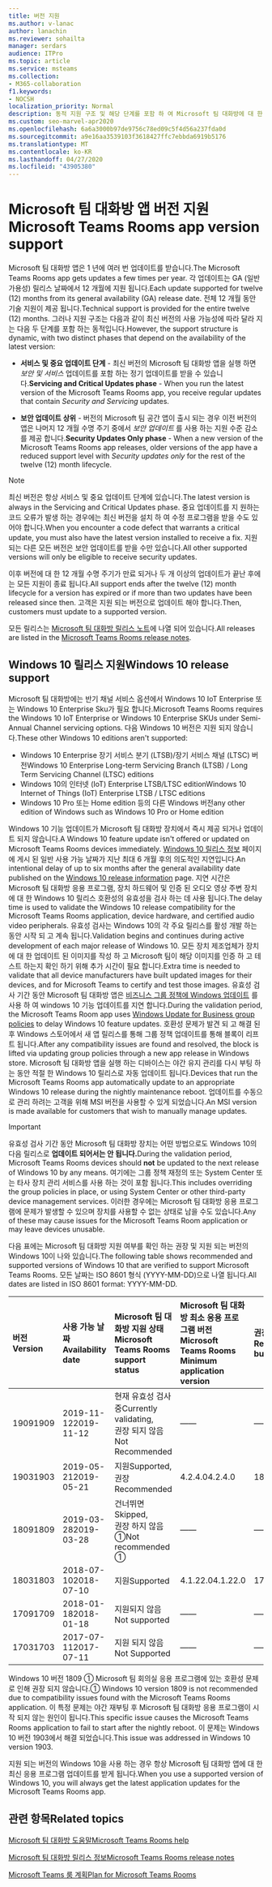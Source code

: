 ```yaml
---
title: 버전 지원
ms.author: v-lanac
author: lanachin
ms.reviewer: sohailta
manager: serdars
audience: ITPro
ms.topic: article
ms.service: msteams
ms.collection:
- M365-collaboration
f1.keywords:
- NOCSH
localization_priority: Normal
description: 동적 지원 구조 및 해당 단계를 포함 하 여 Microsoft 팀 대화방에 대 한 수명 주기 지원에 대해 알아봅니다.
ms.custom: seo-marvel-apr2020
ms.openlocfilehash: 6a6a3000b97de9756c78ed09c5f4d56a237fda0d
ms.sourcegitcommit: a9e16aa3539103f3618427ffc7ebbda6919b5176
ms.translationtype: MT
ms.contentlocale: ko-KR
ms.lasthandoff: 04/27/2020
ms.locfileid: "43905380"
---
```

# <a name="microsoft-teams-rooms-app-version-support"></a><span data-ttu-id="f5508-103">Microsoft 팀 대화방 앱 버전 지원</span><span class="sxs-lookup"><span data-stu-id="f5508-103">Microsoft Teams Rooms app version support</span></span>
 
<span data-ttu-id="f5508-104">Microsoft 팀 대화방 앱은 1 년에 여러 번 업데이트를 받습니다.</span><span class="sxs-lookup"><span data-stu-id="f5508-104">The Microsoft Teams Rooms app gets updates a few times per year.</span></span> <span data-ttu-id="f5508-105">각 업데이트는 GA (일반 가용성) 릴리스 날짜에서 12 개월에 지원 됩니다.</span><span class="sxs-lookup"><span data-stu-id="f5508-105">Each update supported for twelve (12) months from its general availability (GA) release date.</span></span> <span data-ttu-id="f5508-106">전체 12 개월 동안 기술 지원이 제공 됩니다.</span><span class="sxs-lookup"><span data-stu-id="f5508-106">Technical support is provided for the entire twelve (12) months.</span></span> <span data-ttu-id="f5508-107">그러나 지원 구조는 다음과 같이 최신 버전의 사용 가능성에 따라 달라 지는 다음 두 단계를 포함 하는 동적입니다.</span><span class="sxs-lookup"><span data-stu-id="f5508-107">However, the support structure is dynamic, with two distinct phases that depend on the availability of the latest version:</span></span>

- <span data-ttu-id="f5508-108">**서비스 및 중요 업데이트 단계** \- 최신 버전의 Microsoft 팀 대화방 앱을 실행 하면 *보안 및 서비스* 업데이트를 포함 하는 정기 업데이트를 받을 수 있습니다.</span><span class="sxs-lookup"><span data-stu-id="f5508-108">**Servicing and Critical Updates phase** \- When you run the latest version of the Microsoft Teams Rooms app, you receive regular updates that contain *Security and Servicing* updates.</span></span>

- <span data-ttu-id="f5508-109">**보안 업데이트 상위** \- 버전의 Microsoft 팀 공간 앱이 출시 되는 경우 이전 버전의 앱은 나머지 12 개월 수명 주기 중에서 *보안 업데이트* 를 사용 하는 지원 수준 감소를 제공 합니다.</span><span class="sxs-lookup"><span data-stu-id="f5508-109">**Security Updates Only phase** \- When a new version of the Microsoft Teams Rooms app releases, older versions of the app have a reduced support level with *Security updates only* for the rest of the twelve (12) month lifecycle.</span></span>

> [!NOTE]
> <span data-ttu-id="f5508-110">최신 버전은 항상 서비스 및 중요 업데이트 단계에 있습니다.</span><span class="sxs-lookup"><span data-stu-id="f5508-110">The latest version is always in the Servicing and Critical Updates phase.</span></span> <span data-ttu-id="f5508-111">중요 업데이트를 지 원하는 코드 오류가 발생 하는 경우에는 최신 버전을 설치 하 여 수정 프로그램을 받을 수도 있어야 합니다.</span><span class="sxs-lookup"><span data-stu-id="f5508-111">When you encounter a code defect that warrants a critical update, you must also have the latest version installed to receive a fix.</span></span> <span data-ttu-id="f5508-112">지원 되는 다른 모든 버전은 보안 업데이트를 받을 수만 있습니다.</span><span class="sxs-lookup"><span data-stu-id="f5508-112">All other supported versions will only be eligible to receive security updates.</span></span>

<span data-ttu-id="f5508-113">이후 버전에 대 한 12 개월 수명 주기가 만료 되거나 두 개 이상의 업데이트가 끝난 후에는 모든 지원이 종료 됩니다.</span><span class="sxs-lookup"><span data-stu-id="f5508-113">All support ends after the twelve (12) month lifecycle for a version has expired or if more than two updates have been released since then.</span></span> <span data-ttu-id="f5508-114">고객은 지원 되는 버전으로 업데이트 해야 합니다.</span><span class="sxs-lookup"><span data-stu-id="f5508-114">Then, customers must update to a supported version.</span></span>

<span data-ttu-id="f5508-115">모든 릴리스는 [Microsoft 팀 대화방 릴리스 노트](rooms-release-note.md)에 나열 되어 있습니다.</span><span class="sxs-lookup"><span data-stu-id="f5508-115">All releases are listed in the [Microsoft Teams Rooms release notes](rooms-release-note.md).</span></span>

## <a name="windows-10-release-support"></a><span data-ttu-id="f5508-116">Windows 10 릴리스 지원</span><span class="sxs-lookup"><span data-stu-id="f5508-116">Windows 10 release support</span></span>

<span data-ttu-id="f5508-117">Microsoft 팀 대화방에는 반기 채널 서비스 옵션에서 Windows 10 IoT Enterprise 또는 Windows 10 Enterprise Sku가 필요 합니다.</span><span class="sxs-lookup"><span data-stu-id="f5508-117">Microsoft Teams Rooms requires the  Windows 10 IoT Enterprise or Windows 10 Enterprise SKUs under Semi-Annual Channel servicing options.</span></span> <span data-ttu-id="f5508-118">다음 Windows 10 버전은 지원 되지 않습니다.</span><span class="sxs-lookup"><span data-stu-id="f5508-118">These other Windows 10 editions aren't supported:</span></span>

- <span data-ttu-id="f5508-119">Windows 10 Enterprise 장기 서비스 분기 (LTSB)/장기 서비스 채널 (LTSC) 버전</span><span class="sxs-lookup"><span data-stu-id="f5508-119">Windows 10 Enterprise Long-term Servicing Branch (LTSB) / Long Term Servicing Channel (LTSC) editions</span></span>
- <span data-ttu-id="f5508-120">Windows 10의 인터넷 (IoT) Enterprise LTSB/LTSC edition</span><span class="sxs-lookup"><span data-stu-id="f5508-120">Windows 10 Internet of Things (IoT) Enterprise LTSB / LTSC editions</span></span>
- <span data-ttu-id="f5508-121">Windows 10 Pro 또는 Home edition 등의 다른 Windows 버전</span><span class="sxs-lookup"><span data-stu-id="f5508-121">any other edition of Windows such as Windows 10 Pro or Home edition</span></span>

<span data-ttu-id="f5508-122">Windows 10 기능 업데이트가 Microsoft 팀 대화방 장치에서 즉시 제공 되거나 업데이트 되지 않습니다.</span><span class="sxs-lookup"><span data-stu-id="f5508-122">A Windows 10 feature update isn't offered or updated on Microsoft Teams Rooms devices immediately.</span></span> <span data-ttu-id="f5508-123">[Windows 10 릴리스 정보](https://docs.microsoft.com/windows/release-information/) 페이지에 게시 된 일반 사용 가능 날짜가 지난 최대 6 개월 후의 의도적인 지연입니다.</span><span class="sxs-lookup"><span data-stu-id="f5508-123">An intentional delay of up to six months after the general availability date published on the [Windows 10 release information](https://docs.microsoft.com/windows/release-information/) page.</span></span> <span data-ttu-id="f5508-124">지연 시간은 Microsoft 팀 대화방 응용 프로그램, 장치 하드웨어 및 인증 된 오디오 영상 주변 장치에 대 한 Windows 10 릴리스 호환성의 유효성을 검사 하는 데 사용 됩니다.</span><span class="sxs-lookup"><span data-stu-id="f5508-124">The delay time is used to validate the Windows 10 release compatibility for the Microsoft Teams Rooms application, device hardware, and certified audio video peripherals.</span></span> <span data-ttu-id="f5508-125">유효성 검사는 Windows 10의 각 주요 릴리스를 활성 개발 하는 동안 시작 되 고 계속 됩니다.</span><span class="sxs-lookup"><span data-stu-id="f5508-125">Validation begins and continues during active development of each major release of Windows 10.</span></span> <span data-ttu-id="f5508-126">모든 장치 제조업체가 장치에 대 한 업데이트 된 이미지를 작성 하 고 Microsoft 팀이 해당 이미지를 인증 하 고 테스트 하는지 확인 하기 위해 추가 시간이 필요 합니다.</span><span class="sxs-lookup"><span data-stu-id="f5508-126">Extra time is needed to validate that all device manufacturers have built updated images for their devices, and for Microsoft Teams to certify and test those images.</span></span> <span data-ttu-id="f5508-127">유효성 검사 기간 동안 Microsoft 팀 대화방 앱은 [비즈니스 그룹 정책에 Windows 업데이트](https://docs.microsoft.com/windows/deployment/update/waas-manage-updates-wufb) 를 사용 하 여 windows 10 기능 업데이트를 지연 합니다.</span><span class="sxs-lookup"><span data-stu-id="f5508-127">During the validation period, the Microsoft Teams Room app  uses  [Windows Update for Business group policies](https://docs.microsoft.com/windows/deployment/update/waas-manage-updates-wufb) to delay Windows 10 feature updates.</span></span> <span data-ttu-id="f5508-128">호환성 문제가 발견 되 고 해결 된 후 Windows 스토어에서 새 앱 릴리스를 통해 그룹 정책 업데이트를 통해 블록이 리프트 됩니다.</span><span class="sxs-lookup"><span data-stu-id="f5508-128">After any compatibility issues are found and resolved, the block is lifted via updating group policies through a new app release in Windows store.</span></span> <span data-ttu-id="f5508-129">Microsoft 팀 대화방 앱을 실행 하는 디바이스는 야간 유지 관리를 다시 부팅 하는 동안 적절 한 Windows 10 릴리스로 자동 업데이트 됩니다.</span><span class="sxs-lookup"><span data-stu-id="f5508-129">Devices that run the Microsoft Teams Rooms app automatically update to an appropriate Windows 10 release during the nightly maintenance reboot.</span></span> <span data-ttu-id="f5508-130">업데이트를 수동으로 관리 하려는 고객을 위해 MSI 버전을 사용할 수 있게 되었습니다.</span><span class="sxs-lookup"><span data-stu-id="f5508-130">An MSI version is made available for customers that wish to manually manage updates.</span></span>  

> [!IMPORTANT]
> <span data-ttu-id="f5508-131">유효성 검사 기간 동안 Microsoft 팀 대화방 장치는 어떤 방법으로도 Windows 10의 다음 릴리스로 **업데이트 되어서는 안 됩니다.**</span><span class="sxs-lookup"><span data-stu-id="f5508-131">During the validation period, Microsoft Teams Rooms devices should **not** be updated to the next release of Windows 10 by any means.</span></span> <span data-ttu-id="f5508-132">여기에는 그룹 정책 재정의 또는 System Center 또는 타사 장치 관리 서비스를 사용 하는 것이 포함 됩니다.</span><span class="sxs-lookup"><span data-stu-id="f5508-132">This includes overriding the group policies in place, or using System Center or other third-party device management services.</span></span> <span data-ttu-id="f5508-133">이러한 경우에는 Microsoft 팀 대화방 응용 프로그램에 문제가 발생할 수 있으며 장치를 사용할 수 없는 상태로 남을 수도 있습니다.</span><span class="sxs-lookup"><span data-stu-id="f5508-133">Any of these may cause issues for the Microsoft Teams Room application or may leave devices unusable.</span></span>  

<span data-ttu-id="f5508-134">다음 표에는 Microsoft 팀 대화방 지원 여부를 확인 하는 권장 및 지원 되는 버전의 Windows 10이 나와 있습니다.</span><span class="sxs-lookup"><span data-stu-id="f5508-134">The following table shows recommended and supported versions of Windows 10 that are verified to support Microsoft Teams Rooms.</span></span> <span data-ttu-id="f5508-135">모든 날짜는 ISO 8601 형식 (YYYY-MM-DD)으로 나열 됩니다.</span><span class="sxs-lookup"><span data-stu-id="f5508-135">All dates are listed in ISO 8601 format: YYYY-MM-DD.</span></span>

|<span data-ttu-id="f5508-136">버전</span><span class="sxs-lookup"><span data-stu-id="f5508-136">Version</span></span>  |<span data-ttu-id="f5508-137">사용 가능 날짜</span><span class="sxs-lookup"><span data-stu-id="f5508-137">Availability date</span></span>   |<span data-ttu-id="f5508-138">Microsoft 팀 대화방 지원 상태</span><span class="sxs-lookup"><span data-stu-id="f5508-138">Microsoft Teams Rooms support status</span></span>   |<span data-ttu-id="f5508-139">Microsoft 팀 대화방 최소 응용 프로그램 버전</span><span class="sxs-lookup"><span data-stu-id="f5508-139">Microsoft Teams Rooms Minimum application version</span></span> | <span data-ttu-id="f5508-140">권장 OS 빌드</span><span class="sxs-lookup"><span data-stu-id="f5508-140">Recommended OS build</span></span>  |
|:---  |:---       |:---                                  |:---     |:---     |
| <span data-ttu-id="f5508-141">1909</span><span class="sxs-lookup"><span data-stu-id="f5508-141">1909</span></span> |<span data-ttu-id="f5508-142">2019-11-12</span><span class="sxs-lookup"><span data-stu-id="f5508-142">2019-11-12</span></span> |<span data-ttu-id="f5508-143">현재 유효성 검사 중</span><span class="sxs-lookup"><span data-stu-id="f5508-143">Currently validating,</span></span> <br/><span data-ttu-id="f5508-144">권장 되지 않음</span><span class="sxs-lookup"><span data-stu-id="f5508-144">Not Recommended</span></span>|<span data-ttu-id="f5508-145">&#x2014;</span><span class="sxs-lookup"><span data-stu-id="f5508-145">&#x2014;</span></span> |<span data-ttu-id="f5508-146">&#x2014;</span><span class="sxs-lookup"><span data-stu-id="f5508-146">&#x2014;</span></span> |
| <span data-ttu-id="f5508-147">1903</span><span class="sxs-lookup"><span data-stu-id="f5508-147">1903</span></span> |<span data-ttu-id="f5508-148">2019-05-21</span><span class="sxs-lookup"><span data-stu-id="f5508-148">2019-05-21</span></span> |<span data-ttu-id="f5508-149">지원</span><span class="sxs-lookup"><span data-stu-id="f5508-149">Supported,</span></span> <br/><span data-ttu-id="f5508-150">권장</span><span class="sxs-lookup"><span data-stu-id="f5508-150">Recommended</span></span>  |<span data-ttu-id="f5508-151">4.2.4.0</span><span class="sxs-lookup"><span data-stu-id="f5508-151">4.2.4.0</span></span> |<span data-ttu-id="f5508-152">18362.356</span><span class="sxs-lookup"><span data-stu-id="f5508-152">18362.356</span></span> |
| <span data-ttu-id="f5508-153">1809</span><span class="sxs-lookup"><span data-stu-id="f5508-153">1809</span></span> |<span data-ttu-id="f5508-154">2019-03-28</span><span class="sxs-lookup"><span data-stu-id="f5508-154">2019-03-28</span></span> |<span data-ttu-id="f5508-155">건너뛰면</span><span class="sxs-lookup"><span data-stu-id="f5508-155">Skipped,</span></span> <br/><span data-ttu-id="f5508-156">권장 하지 않음 &#x2780;</span><span class="sxs-lookup"><span data-stu-id="f5508-156">Not recommended &#x2780;</span></span>|<span data-ttu-id="f5508-157">&#x2014;</span><span class="sxs-lookup"><span data-stu-id="f5508-157">&#x2014;</span></span> |<span data-ttu-id="f5508-158">&#x2014;</span><span class="sxs-lookup"><span data-stu-id="f5508-158">&#x2014;</span></span> |
| <span data-ttu-id="f5508-159">1803</span><span class="sxs-lookup"><span data-stu-id="f5508-159">1803</span></span> |<span data-ttu-id="f5508-160">2018-07-10</span><span class="sxs-lookup"><span data-stu-id="f5508-160">2018-07-10</span></span> |<span data-ttu-id="f5508-161">지원</span><span class="sxs-lookup"><span data-stu-id="f5508-161">Supported</span></span>                             |<span data-ttu-id="f5508-162">4.1.22.0</span><span class="sxs-lookup"><span data-stu-id="f5508-162">4.1.22.0</span></span> |<span data-ttu-id="f5508-163">17134.191</span><span class="sxs-lookup"><span data-stu-id="f5508-163">17134.191</span></span>|
| <span data-ttu-id="f5508-164">1709</span><span class="sxs-lookup"><span data-stu-id="f5508-164">1709</span></span> |<span data-ttu-id="f5508-165">2018-01-18</span><span class="sxs-lookup"><span data-stu-id="f5508-165">2018-01-18</span></span> |<span data-ttu-id="f5508-166">지원되지 않음</span><span class="sxs-lookup"><span data-stu-id="f5508-166">Not supported</span></span>                         |<span data-ttu-id="f5508-167">&#x2014;</span><span class="sxs-lookup"><span data-stu-id="f5508-167">&#x2014;</span></span> |<span data-ttu-id="f5508-168">&#x2014;</span><span class="sxs-lookup"><span data-stu-id="f5508-168">&#x2014;</span></span> |
| <span data-ttu-id="f5508-169">1703</span><span class="sxs-lookup"><span data-stu-id="f5508-169">1703</span></span> |<span data-ttu-id="f5508-170">2017-07-11</span><span class="sxs-lookup"><span data-stu-id="f5508-170">2017-07-11</span></span> |<span data-ttu-id="f5508-171">지원 되지 않음</span><span class="sxs-lookup"><span data-stu-id="f5508-171">Not Supported</span></span>                         |<span data-ttu-id="f5508-172">&#x2014;</span><span class="sxs-lookup"><span data-stu-id="f5508-172">&#x2014;</span></span> |<span data-ttu-id="f5508-173">&#x2014;</span><span class="sxs-lookup"><span data-stu-id="f5508-173">&#x2014;</span></span> |

<span data-ttu-id="f5508-174">Windows 10 버전 1809 &#x2780; Microsoft 팀 회의실 응용 프로그램에 있는 호환성 문제로 인해 권장 되지 않습니다.</span><span class="sxs-lookup"><span data-stu-id="f5508-174">&#x2780; Windows 10 version 1809 is not recommended due to compatibility issues found with the Microsoft Teams Rooms application.</span></span> <span data-ttu-id="f5508-175">이 특정 문제는 야간 재부팅 후 Microsoft 팀 대화방 응용 프로그램이 시작 되지 않는 원인이 됩니다.</span><span class="sxs-lookup"><span data-stu-id="f5508-175">This specific issue causes the Microsoft Teams Rooms application to fail to start after the nightly reboot.</span></span> <span data-ttu-id="f5508-176">이 문제는 Windows 10 버전 1903에서 해결 되었습니다.</span><span class="sxs-lookup"><span data-stu-id="f5508-176">This issue was addressed in  Windows 10 version 1903.</span></span>  

<span data-ttu-id="f5508-177">지원 되는 버전의 Windows 10을 사용 하는 경우 항상 Microsoft 팀 대화방 앱에 대 한 최신 응용 프로그램 업데이트를 받게 됩니다.</span><span class="sxs-lookup"><span data-stu-id="f5508-177">When you use a supported version of Windows 10, you will always get the latest application updates for the Microsoft Teams Rooms app.</span></span>  

## <a name="related-topics"></a><span data-ttu-id="f5508-178">관련 항목</span><span class="sxs-lookup"><span data-stu-id="f5508-178">Related topics</span></span>

[<span data-ttu-id="f5508-179">Microsoft 팀 대화방 도움말</span><span class="sxs-lookup"><span data-stu-id="f5508-179">Microsoft Teams Rooms help</span></span>](https://support.office.com/article/Skype-Room-Systems-version-2-help-e667f40e-5aab-40c1-bd68-611fe0002ba2)

[<span data-ttu-id="f5508-180">Microsoft 팀 대화방 릴리스 정보</span><span class="sxs-lookup"><span data-stu-id="f5508-180">Microsoft Teams Rooms release notes</span></span>](rooms-release-note.md)

[<span data-ttu-id="f5508-181">Microsoft Teams 룸 계획</span><span class="sxs-lookup"><span data-stu-id="f5508-181">Plan for Microsoft Teams Rooms</span></span>](rooms-plan.md)
